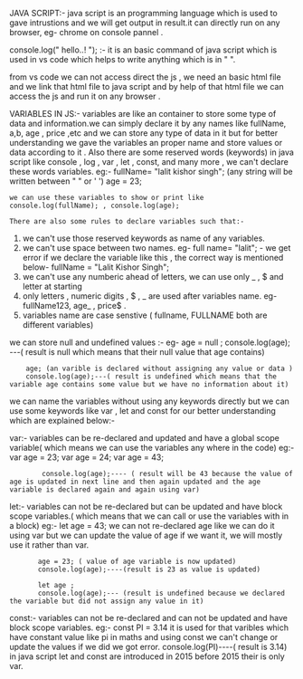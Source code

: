JAVA SCRIPT:-
            java script is an programming language which is used to gave intrustions and we will get output in result.it can directly run on any browser, eg- chrome on console pannel .

console.log(" hello..! "); :-
                it is an basic command of java script which is used in vs code which helps to write anything which is in " ".

from vs code we can not access direct the js , we need an basic html file and we link that html file to java script and by help of that html file we can access the js and run it on any browser .

VARIABLES IN JS:-
                variables are like an container to store some type of data and information.we can simply declare it by any names like fullName, a,b, age , price ,etc and we can store any type of data in it but for better understanding we gave the variables an proper name and store values or data according to it . Also there are some reserved words (keywords) in java script like console , log , var , let , const, and many more , we can't declare these words variables.
                eg:- fullName= "lalit kishor singh"; (any string will be written between " " or ' ')
                     age = 23;

    we can use these variables to show or print like console.log(fullName); , console.log(age);

    There are also some rules to declare variables such that:-
1.  we can't use those reserved keywords as name of any variables.
2.  we can't use space between two names.
    eg- full name= "lalit"; - we get error if we declare the variable like this , the correct way is mentioned below-
        fullName = "Lalit Kishor Singh";
3. we can't use any numberic ahead of letters, we can use only _ , $ and letter at starting 
4. only letters , numeric digits , $ , _ are used after variables name.
    eg- fullName123, age_ , price$ .
5. variables name are case senstive ( fullname, FULLNAME both are different variables)

we can store null and undefined values :-
    eg- age = null ; 
        console.log(age); ---( result is null which means that their null value that age contains)

        age; (an varible is declared without assigning any value or data )
        console.log(age);---( result is undefined which means that the variable age contains some value but we have no information about it)

we can name the variables without using any keywords directly but we can use some keywords like var , let and const for our better understanding which are explained below:-

var:- variables can be re-declared and updated and have a global scope variable( which means we can use the variables any where in the code)
      eg:- var age = 23;
            var age = 24;
            var age = 43; 

            console.log(age);---- ( result will be 43 because the value of age is updated in next line and then again updated and the age variable is declared again and again using var)

let:- variables can not be re-declared but can be updated and have block scope variables.( which means that we can call or use the variables with in a block)
      eg:- let age = 43;
           we can not re-declared age like we can do it using var but we can update the value of age if we want it, we will mostly use it rather than var.

           age = 23; ( value of age variable is now updated)
           console.log(age);----(result is 23 as value is updated)

           let age ;
           console.log(age);--- (result is undefined because we declared the variable but did not assign any value in it)
        
const:- variables can not be re-declared and can not be updated and have block scope variables.
        eg:- const PI = 3.14
         it is used for that varibles which have constant value like pi in maths and using const we can't change or update the values if we did we got error.
         console.log(PI)----( result is 3.14)
  in java script let and const are introduced in 2015 before 2015 their is only var.


